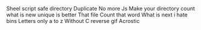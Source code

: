 Sheel script
safe directory
Duplicate
No more Js
Make your directory count
what is new
unique is better
That file
Count that word
What is next
i hate bins
Letters only
a to z
Without C
reverse
gif
Acrostic

